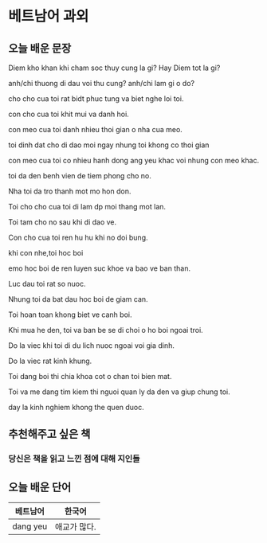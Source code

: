 # 베트남어 과외

## 오늘 배운 문장

Diem kho khan khi cham soc thuy cung la gi? Hay Diem tot la gi?

anh/chi thuong di dau voi thu cung? anh/chi lam gi o do?

cho cho cua toi rat bidt phuc tung va biet nghe loi toi.

con cho cua toi khit mui va danh hoi.

con meo cua toi danh nhieu thoi gian o nha cua meo.

toi dinh dat cho di dao moi ngay nhung toi khong co thoi gian

con meo cua toi co nhieu hanh dong ang yeu khac voi nhung con meo khac.

toi da den benh vien de tiem phong cho no.

Nha toi da tro thanh mot mo hon don.

Toi cho cho cua toi di lam dp moi thang mot lan.

Toi tam cho no sau khi di dao ve.

Con cho cua toi ren hu hu  khi no doi bung.

khi con nhe,toi hoc boi

emo hoc boi de ren luyen suc khoe va bao ve ban than.

Luc dau toi rat so nuoc.

Nhung toi da bat dau hoc boi de giam can.

Toi hoan toan khong biet ve canh boi.

Khi mua he den, toi va ban be se di choi o ho boi ngoai troi.

Do la viec khi toi di du lich nuoc ngoai voi gia dinh.

Do la viec rat kinh khung.

Toi dang boi thi chia khoa cot o chan toi bien mat.

Toi va me dang tim kiem thi nguoi quan ly da den va giup chung toi.

day la kinh nghiem khong the quen duoc.



## 추천해주고 싶은 책


### 당신은 책을 읽고 느낀 점에 대해 지인들


## 오늘 배운 단어
| 베트남어 | 한국어 |
|:--:|:--:|
|dang yeu|애교가 많다.|
